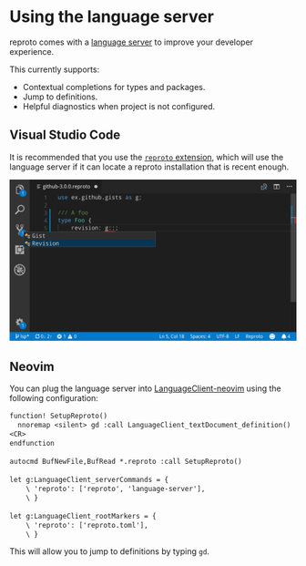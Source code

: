 # Using the language server

reproto comes with a [language server] to improve your developer experience.

This currently supports:

 * Contextual completions for types and packages.
 * Jump to definitions.
 * Helpful diagnostics when project is not configured.

[language server]: https://langserver.org/

## Visual Studio Code

It is recommended that you use the [`reproto` extension], which will use the language server if it
can locate a reproto installation that is recent enough.

![completion in vscode](ls-completion.png?raw=true "completion in vscode")

[`reproto` extension]: https://marketplace.visualstudio.com/items?itemName=udoprog.reproto

## Neovim

You can plug the language server into [LanguageClient-neovim] using the following configuration:

```vim
function! SetupReproto()
  nnoremap <silent> gd :call LanguageClient_textDocument_definition()<CR>
endfunction

autocmd BufNewFile,BufRead *.reproto :call SetupReproto()

let g:LanguageClient_serverCommands = {
    \ 'reproto': ['reproto', 'language-server'],
    \ }

let g:LanguageClient_rootMarkers = {
    \ 'reproto': ['reproto.toml'],
    \ }
```

This will allow you to jump to definitions by typing `gd`.

[LanguageClient-neovim]: https://github.com/autozimu/LanguageClient-neovim
